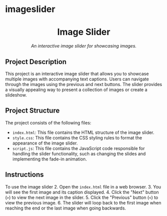 # imageslider
<h1 align="center">
  Image Slider
</h1>

<p align="center">
  <em>An interactive image slider for showcasing  images.</em>
</p>

## Project Description
This project is an interactive image slider that allows you to showcase multiple images with accompanying text captions. Users can navigate through the images using the previous and next buttons. The slider provides a visually appealing way to present a collection of images or create a slideshow.

## Project Structure
The project consists of the following files:

- `index.html`: This file contains the HTML structure of the image slider.
- `style.css`: This file contains the CSS styling rules to format the appearance of the image slider.
- `script.js`: This file contains the JavaScript code responsible for handling the slider functionality, such as changing the slides and implementing the fade-in animation.


## Instructions
To use the image slider
2. Open the `index.html` file in a web browser.
3. You will see the first image and its caption displayed.
4. Click the "Next" button (`>`) to view the next image in the slider.
5. Click the "Previous" button (`<`) to view the previous image.
6. The slider will loop back to the first image when reaching the end or the last image when going backwards.

